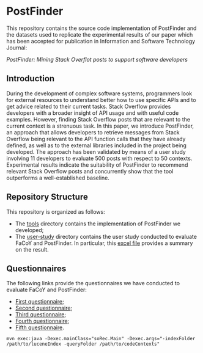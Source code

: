 
# PostFinder
This repository contains the source code implementation of PostFinder and the datasets used to replicate the experimental results of our paper which has been accepted for publication in Information and Software Technology Journal:

_PostFinder: Mining Stack Overflot posts to support software developers_


## Introduction
During the development of complex software systems, programmers look for external resources to understand better how to use specific APIs and to get advice related to their current tasks. Stack Overflow provides developers with a broader insight of API usage and with useful code examples. However, finding Stack Overflow posts that are relevant to the current context is a strenuous task. In this paper, we introduce PostFinder, an approach that allows developers to retrieve messages from Stack Overflow being relevant to the API function calls that they have already defined, as well as to the external libraries included in the project being developed. The approach has been validated by means of a user study involving 11 developers to evaluate 500 posts with respect to 50 contexts. Experimental results indicate the suitability of PostFinder to recommend relevant Stack Overflow posts and concurrently show that the tool outperforms a well-established baseline.

## Repository Structure
This repository is organized as follows:

* The [tools](./tools) directory contains the implementation of PostFinder we developed;
* The [user-study](./user-study) directory contains the user study conducted to evaluate FaCoY and PostFinder. In particular, this [excel file](./user-study/UserEvaluationResults.xlsx) provides a summary on the result.

## Questionnaires
The following links provide the questionnaires we have conducted to evaluate FaCoY and PostFinder:

* [First questionnaire](https://docs.google.com/forms/d/e/1FAIpQLScyfDQsf5wz0gze6Z_CZfhrqy71f4h8KiWl-nX-6vm0rh2YlA/viewform?usp=pp_url);
* [Second questionnaire](https://docs.google.com/forms/d/e/1FAIpQLSdngaMJKtA3cCtjnzz2Br3qEGUV5ok1P9MkWAtP-PmjHcpa0A/viewform);
* [Third questionnaire](https://docs.google.com/forms/d/e/1FAIpQLSezCjqRAWLSD14pLHnrWA2QDvlQAdHtXRoL74iZzbMz5lCmeQ/viewform?usp=pp_url);
* [Fourth questionnaire](https://docs.google.com/forms/d/e/1FAIpQLSeETcUGH5zpJyS7k3i0MJx86jUaJ4ti5Pj-SYe6f1IoOheseg/viewform?usp=pp_url);
* [Fifth questionnaire](https://docs.google.com/forms/d/e/1FAIpQLSel1fh8mp7vMCFf0XaTlFWyq0xQ8scHjbPS5tqqzfG_3wW2NQ/viewform?usp=pp_url).



```
mvn exec:java -Dexec.mainClass="soRec.Main" -Dexec.args="-indexFolder /path/to/luceneIndex -queryFolder /path/to/codeContexts"
```

